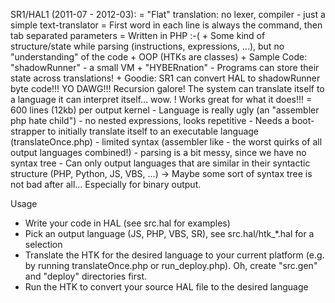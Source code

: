SR1/HAL1 (2011-07 - 2012-03):
	= "Flat" translation: no lexer, compiler - just a simple text-translator
	= First word in each line is always the command, then tab separated parameters
	= Written in PHP :-(
	+ Some kind of structure/state while parsing (instructions, expressions, ...), but no "understanding" of the code
	+ OOP (HTKs are classes)
	+ Sample Code: "shadowRunner" - a small VM
	+ "HYBERnation" - Programs can store their state across translations!
	+ Goodie: SR1 can convert HAL to shadowRunner byte code!!! YO DAWG!!! Recursion galore! The system can translate itself to a language it can interpret itself... wow.
	! Works great for what it does!!!
	= 600 lines (12kb) per output kernel
	- Language is really ugly (an "assembler php hate child") - no nested expressions, looks repetitive
	- Needs a boot-strapper to initially translate itself to an executable language (translateOnce.php)
	- limited syntax (assembler like - the worst quirks of all output languages combined!)
	- parsing is a bit messy, since we have no syntax tree
	- Can only output languages that are similar in their syntactic structure (PHP, Python, JS, VBS, ...)
	-> Maybe some sort of syntax tree is not bad after all... Especially for binary output.


Usage
* Write your code in HAL (see src.hal for examples)
* Pick an output language (JS, PHP, VBS, SR), see src.hal/htk_*.hal for a selection
* Translate the HTK for the desired language to your current platform (e.g. by running translateOnce.php or run_deploy.php). Oh, create "src.gen" and "deploy" directories first.
* Run the HTK to convert your source HAL file to the desired language